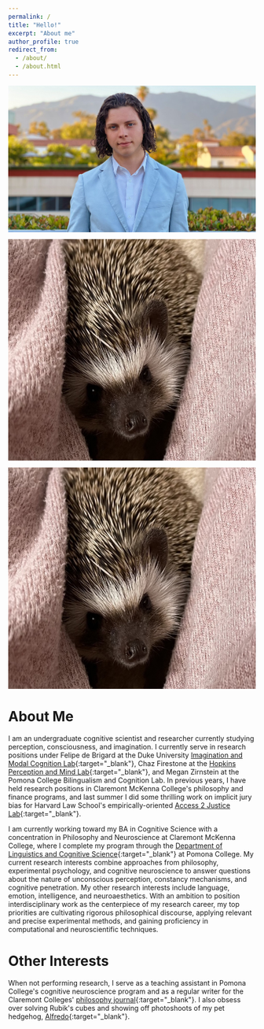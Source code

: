 ```yaml
---
permalink: /
title: "Hello!"
excerpt: "About me"
author_profile: true
redirect_from: 
  - /about/
  - /about.html
---
```

<p>
<img src="https://raw.githubusercontent.com/nathanielbraswell/nathanielbraswell.github.io/master/_pages/Landscape.jpg" alt="Picture 2" width ="600" height "450" style="display: block; margin: 0 auto" />
</p>

<p>
<img src="https://raw.githubusercontent.com/nathanielbraswell/nathanielbraswell.github.io/master/_pages/IMG_6989.jpg" alt="Picture 1" width="600" height="450" style="display: block; margin: 0 auto" />
</p>

<p>
<img src="https://raw.githubusercontent.com/nathanielbraswell/nathanielbraswell.github.io/master/_pages/IMG_6989.jpg" alt="Picture 1" width="600" height="450" style="display: block; margin: 0 auto" />
</p>

About Me
======

I am an undergraduate cognitive scientist and researcher currently studying perception, consciousness, and imagination. I currently serve in research positions under Felipe de Brigard at the Duke University [Imagination and Modal Cognition Lab](https://www.imclab.org/){:target="\_blank"}, Chaz Firestone at the [Hopkins Perception and Mind Lab](https://perception.jhu.edu/){:target="\_blank"}, and Megan Zirnstein at the Pomona College Bilingualism and Cognition Lab. In previous years, I have held research positions in Claremont McKenna College's philosophy and finance programs, and last summer I did some thrilling work on implicit jury bias for Harvard Law School's empirically-oriented [Access 2 Justice Lab](https://a2jlab.org/){:target="\_blank"}.

I am currently working toward my BA in Cognitive Science with a concentration in Philosophy and Neuroscience at Claremont McKenna College, where I complete my program through the [Department of Linguistics and Cognitive Science](https://www.pomona.edu/academics/departments/linguistics-cognitive-science){:target="\_blank"} at Pomona College. My current research interests combine approaches from philosophy, experimental psychology, and cognitive neuroscience to answer questions about the nature of unconscious perception, constancy mechanisms, and cognitive penetration. My other research interests include language, emotion, intelligence, and neuroaesthetics. With an ambition to position interdisciplinary work as the centerpiece of my research career, my top priorities are cultivating rigorous philosophical discourse, applying  relevant and precise experimental methods, and gaining proficiency in computational and neuroscientific techniques.

Other Interests
======
When not performing research, I serve as a teaching assistant in Pomona College's cognitive neuroscience program and as a regular writer for the Claremont Colleges' [philosophy journal](https://tabularasaclaremont.com/){:target="\_blank"}. I also obsess over solving Rubik's cubes and showing off photoshoots of my pet hedgehog, [Alfredo](https://nathanielbraswell.github.io/Alfredo/){:target="\_blank"}.



